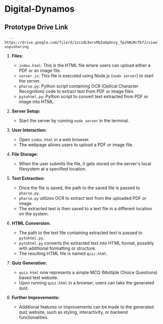 # Digital-Dynamos

## Prototype Drive Link
      -- https://drive.google.com/file/d/1zcsOL9arxRbZaUpUnsy_TpshNiMcTb7J/view?usp=sharing

1. **Files:**
   - `index.html`: This is the HTML file where users can upload either a PDF or an image file.
   - `server.js`: This file is executed using Node.js (`node server`) to start the server.
   - `pharse.py`: Python script containing OCR (Optical Character Recognition) code to extract text from PDF or image files.
   - `pytohtml.py`: Python script to convert text extracted from PDF or image into HTML.
   
2. **Server Setup:**
   - Start the server by running `node server` in the terminal.
   
3. **User Interaction:**
   - Open `index.html` in a web browser.
   - The webpage allows users to upload a PDF or image file.

4. **File Storage:**
   - When the user submits the file, it gets stored on the server's local filesystem at a specified location.

5. **Text Extraction:**
   - Once the file is saved, the path to the saved file is passed to `pharse.py`.
   - `pharse.py` utilizes OCR to extract text from the uploaded PDF or image.
   - The extracted text is then saved to a text file in a different location on the system.

6. **HTML Conversion:**
   - The path to the text file containing extracted text is passed to `pytohtml.py`.
   - `pytohtml.py` converts the extracted text into HTML format, possibly with additional formatting or structure.
   - The resulting HTML file is named `quiz.html`.

7. **Quiz Generation:**
   - `quiz.html` now represents a simple MCQ (Multiple Choice Questions) based test website.
   - Upon running `quiz.html` in a browser, users can take the generated quiz.

8. **Further Improvements:**
   - Additional features or improvements can be made to the generated quiz website, such as styling, interactivity, or backend functionalities.
